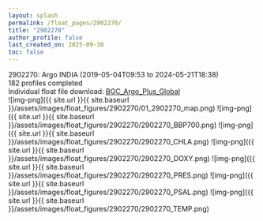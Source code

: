 ```yaml
---
layout: splash
permalink: /float_pages/2902270/
title: "2902270"
author_profile: false
last_created_on: 2025-09-30
toc: false
---
```

 
2902270: Argo INDIA (2019-05-04T09:53 to 2024-05-21T18:38)\
182 profiles completed\
Individual float file download: [BGC_Argo_Plus_Global](https://ftp.soest.hawaii.edu/bgc_argo_plus/Individual_Floats/outliers_removed/2902270_Sprof_processed.nc)\
![img-png]({{ site.url }}{{ site.baseurl }}/assets/images/float_figures/2902270/01_2902270_map.png)
![img-png]({{ site.url }}{{ site.baseurl }}/assets/images/float_figures/2902270/2902270_BBP700.png)
![img-png]({{ site.url }}{{ site.baseurl }}/assets/images/float_figures/2902270/2902270_CHLA.png)
![img-png]({{ site.url }}{{ site.baseurl }}/assets/images/float_figures/2902270/2902270_DOXY.png)
![img-png]({{ site.url }}{{ site.baseurl }}/assets/images/float_figures/2902270/2902270_PRES.png)
![img-png]({{ site.url }}{{ site.baseurl }}/assets/images/float_figures/2902270/2902270_PSAL.png)
![img-png]({{ site.url }}{{ site.baseurl }}/assets/images/float_figures/2902270/2902270_TEMP.png)
